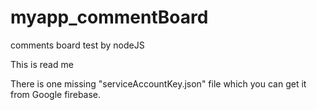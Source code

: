 # myapp_commentBoard
comments board test by nodeJS

This is read me

There is one missing "serviceAccountKey.json" file which you can get it from Google firebase.